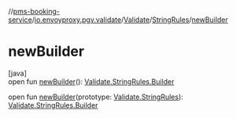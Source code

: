 //[pms-booking-service](../../../../index.md)/[io.envoyproxy.pgv.validate](../../index.md)/[Validate](../index.md)/[StringRules](index.md)/[newBuilder](new-builder.md)

# newBuilder

[java]\
open fun [newBuilder](new-builder.md)(): [Validate.StringRules.Builder](-builder/index.md)

open fun [newBuilder](new-builder.md)(prototype: [Validate.StringRules](index.md)): [Validate.StringRules.Builder](-builder/index.md)